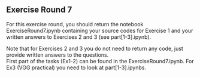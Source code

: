 ## Exercise Round 7

For this exercise round, you should return the notebook ExerciseRound7.ipynb containing your source codes for Exercise 1 and your written answers to Exercises 2 and 3 (see part[1-3].ipynb). 

Note that for Exercises 2 and 3 you do not need to return any code, just provide written answers to the questions. <br>
First part of the tasks (Ex1-2) can be found in the ExerciseRound7.ipynb. For Ex3 (VGG practical) you need to look at part[1-3].ipynbs.